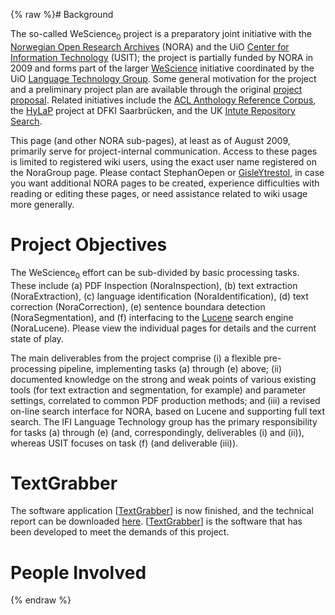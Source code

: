 {% raw %}# Background

The so-called WeScience<sub>0</sub> project is a preparatory joint
initiative with the [Norwegian Open Research
Archives](http://www.ub.uit.no/wiki/openaccess/index.php/NORA) (NORA)
and the UiO [Center for Information
Technology](http://www.usit.uio.no/suf/ds/) (USIT); the project is
partially funded by NORA in 2009 and forms part of the larger
[WeScience](http://www.delph-in.net/wescience) initiative coordinated by
the UiO [Language Technology
Group](http://www.ifi.uio.no/research/groups/lns/lt.html). Some general
motivation for the project and a preliminary project plan are available
through the original [project
proposal](http://www.emmtee.net/nora/nora.20-apr-09.pdf). Related
initiatives include the [ACL Anthology Reference
Corpus](http://acl-arc.comp.nus.edu.sg/), the
[HyLaP](http://hylap.dfki.de/) project at DFKI Saarbrücken, and the UK
[Intute Repository Search](http://www.intute.ac.uk/irs).

This page (and other NORA sub-pages), at least as of August 2009,
primarily serve for project-internal communication. Access to these
pages is limited to registered wiki users, using the exact user name
registered on the NoraGroup page. Please contact
StephanOepen or [GisleYtrestol](/GisleYtrestol), in case
you want additional NORA pages to be created, experience difficulties
with reading or editing these pages, or need assistance related to wiki
usage more generally.

# Project Objectives

The WeScience<sub>0</sub> effort can be sub-divided by basic processing
tasks. These include (a) PDF Inspection
(NoraInspection), (b) text extraction
(NoraExtraction), (c) language identification
(NoraIdentification), (d) text correction
(NoraCorrection), (e) sentence boundara detection
(NoraSegmentation), and (f) interfacing to the
[Lucene](http://lucene.apache.org/java/docs/) search engine
(NoraLucene). Please view the individual pages for details
and the current state of play.

The main deliverables from the project comprise (i) a flexible
pre-processing pipeline, implementing tasks (a) through (e) above; (ii)
documented knowledge on the strong and weak points of various existing
tools (for text extraction and segmentation, for example) and parameter
settings, correlated to common PDF production methods; and (iii) a
revised on-line search interface for NORA, based on Lucene and
supporting full text search. The IFI Language Technology group has the
primary responsibility for tasks (a) through (e) (and, correspondingly,
deliverables (i) and (ii)), whereas USIT focuses on task (f) (and
deliverable (iii)).

# TextGrabber

The software application \[[TextGrabber](/TextGrabber)\] is now
finished, and the technical report can be downloaded
[here](http://folk.uio.no/gisley/wescience0/techreport.pdf).
\[[TextGrabber](/TextGrabber)\] is the software that has been developed
to meet the demands of this project.

# People Involved
<update date omitted for speed>{% endraw %}